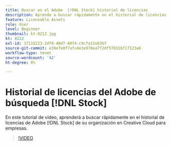 ```yaml
---
title: Buscar en el Adobe  [!DNL Stock] historial de licencias
description: Aprende a buscar rápidamente en el historial de licencias de Adobe [!DNL Stock] de tu organización en Creative Cloud para empresas
feature: Licensable Assets
role: User
level: Beginner
thumbnail: kt-8212.jpg
kt: 8212
exl-id: 37115223-2df8-40d7-88f4-c9cfa12e63bf
source-git-commit: e39efe0f7afc4e3e970ea7f2df57b51bf17123a6
workflow-type: tm+mt
source-wordcount: '42'
ht-degree: 0%

---
```


# Historial de licencias del Adobe de búsqueda [!DNL Stock]

En este tutorial de vídeo, aprenderá a buscar rápidamente en el historial de licencias de Adobe [!DNL Stock] de su organización en Creative Cloud para empresas.

>[!VIDEO](https://video.tv.adobe.com/v/335327?hidetitle=true)
